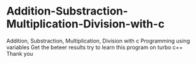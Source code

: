 # Addition-Substraction-Multiplication-Division-with-c
Addition, Substraction, Multiplication, Division with c Programming using variables
Get the beteer results try to learn this program on turbo c++
Thank you

